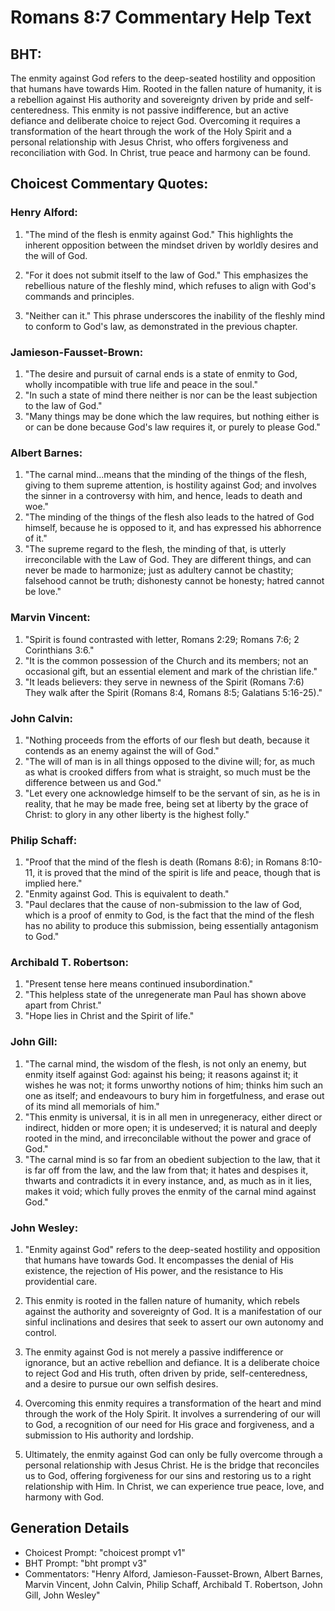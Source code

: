 # Romans 8:7 Commentary Help Text

## BHT:
The enmity against God refers to the deep-seated hostility and opposition that humans have towards Him. Rooted in the fallen nature of humanity, it is a rebellion against His authority and sovereignty driven by pride and self-centeredness. This enmity is not passive indifference, but an active defiance and deliberate choice to reject God. Overcoming it requires a transformation of the heart through the work of the Holy Spirit and a personal relationship with Jesus Christ, who offers forgiveness and reconciliation with God. In Christ, true peace and harmony can be found.

## Choicest Commentary Quotes:
### Henry Alford:
1. "The mind of the flesh is enmity against God." This highlights the inherent opposition between the mindset driven by worldly desires and the will of God. 

2. "For it does not submit itself to the law of God." This emphasizes the rebellious nature of the fleshly mind, which refuses to align with God's commands and principles. 

3. "Neither can it." This phrase underscores the inability of the fleshly mind to conform to God's law, as demonstrated in the previous chapter.

### Jamieson-Fausset-Brown:
1. "The desire and pursuit of carnal ends is a state of enmity to God, wholly incompatible with true life and peace in the soul."
2. "In such a state of mind there neither is nor can be the least subjection to the law of God."
3. "Many things may be done which the law requires, but nothing either is or can be done because God's law requires it, or purely to please God."

### Albert Barnes:
1. "The carnal mind...means that the minding of the things of the flesh, giving to them supreme attention, is hostility against God; and involves the sinner in a controversy with him, and hence, leads to death and woe."
2. "The minding of the things of the flesh also leads to the hatred of God himself, because he is opposed to it, and has expressed his abhorrence of it."
3. "The supreme regard to the flesh, the minding of that, is utterly irreconcilable with the Law of God. They are different things, and can never be made to harmonize; just as adultery cannot be chastity; falsehood cannot be truth; dishonesty cannot be honesty; hatred cannot be love."

### Marvin Vincent:
1. "Spirit is found contrasted with letter, Romans 2:29; Romans 7:6; 2 Corinthians 3:6."
2. "It is the common possession of the Church and its members; not an occasional gift, but an essential element and mark of the christian life."
3. "It leads believers: they serve in newness of the Spirit (Romans 7:6) They walk after the Spirit (Romans 8:4, Romans 8:5; Galatians 5:16-25)."

### John Calvin:
1. "Nothing proceeds from the efforts of our flesh but death, because it contends as an enemy against the will of God."
2. "The will of man is in all things opposed to the divine will; for, as much as what is crooked differs from what is straight, so much must be the difference between us and God."
3. "Let every one acknowledge himself to be the servant of sin, as he is in reality, that he may be made free, being set at liberty by the grace of Christ: to glory in any other liberty is the highest folly."

### Philip Schaff:
1. "Proof that the mind of the flesh is death (Romans 8:6); in Romans 8:10-11, it is proved that the mind of the spirit is life and peace, though that is implied here."
2. "Enmity against God. This is equivalent to death."
3. "Paul declares that the cause of non-submission to the law of God, which is a proof of enmity to God, is the fact that the mind of the flesh has no ability to produce this submission, being essentially antagonism to God."

### Archibald T. Robertson:
1. "Present tense here means continued insubordination."
2. "This helpless state of the unregenerate man Paul has shown above apart from Christ."
3. "Hope lies in Christ and the Spirit of life."

### John Gill:
1. "The carnal mind, the wisdom of the flesh, is not only an enemy, but enmity itself against God: against his being; it reasons against it; it wishes he was not; it forms unworthy notions of him; thinks him such an one as itself; and endeavours to bury him in forgetfulness, and erase out of its mind all memorials of him."
2. "This enmity is universal, it is in all men in unregeneracy, either direct or indirect, hidden or more open; it is undeserved; it is natural and deeply rooted in the mind, and irreconcilable without the power and grace of God."
3. "The carnal mind is so far from an obedient subjection to the law, that it is far off from the law, and the law from that; it hates and despises it, thwarts and contradicts it in every instance, and, as much as in it lies, makes it void; which fully proves the enmity of the carnal mind against God."

### John Wesley:
1. "Enmity against God" refers to the deep-seated hostility and opposition that humans have towards God. It encompasses the denial of His existence, the rejection of His power, and the resistance to His providential care.

2. This enmity is rooted in the fallen nature of humanity, which rebels against the authority and sovereignty of God. It is a manifestation of our sinful inclinations and desires that seek to assert our own autonomy and control.

3. The enmity against God is not merely a passive indifference or ignorance, but an active rebellion and defiance. It is a deliberate choice to reject God and His truth, often driven by pride, self-centeredness, and a desire to pursue our own selfish desires.

4. Overcoming this enmity requires a transformation of the heart and mind through the work of the Holy Spirit. It involves a surrendering of our will to God, a recognition of our need for His grace and forgiveness, and a submission to His authority and lordship.

5. Ultimately, the enmity against God can only be fully overcome through a personal relationship with Jesus Christ. He is the bridge that reconciles us to God, offering forgiveness for our sins and restoring us to a right relationship with Him. In Christ, we can experience true peace, love, and harmony with God.


## Generation Details
- Choicest Prompt: "choicest prompt v1"
- BHT Prompt: "bht prompt v3"
- Commentators: "Henry Alford, Jamieson-Fausset-Brown, Albert Barnes, Marvin Vincent, John Calvin, Philip Schaff, Archibald T. Robertson, John Gill, John Wesley"
